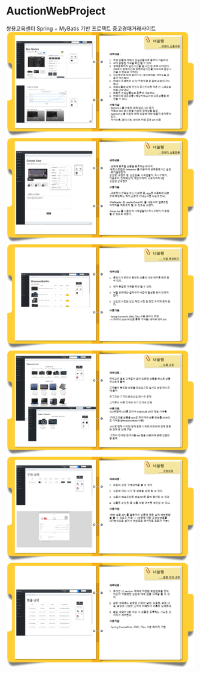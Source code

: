 # AuctionWebProject
쌍용교육센터 Spring + MyBatis 기반 프로젝트 중고경매거래사이트
<img src="https://github.com/skok1025/AuctionWebProject/blob/master/readImgs/auction1.png"/>
<img src="https://github.com/skok1025/AuctionWebProject/blob/master/readImgs/auction2.png"/>
<img src="https://github.com/skok1025/AuctionWebProject/blob/master/readImgs/auction3.png"/>
<img src="https://github.com/skok1025/AuctionWebProject/blob/master/readImgs/auction4.png"/>
<img src="https://github.com/skok1025/AuctionWebProject/blob/master/readImgs/auction5.png"/>
<img src="https://github.com/skok1025/AuctionWebProject/blob/master/readImgs/auction6.png"/>
